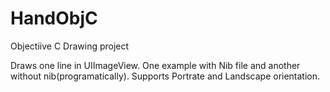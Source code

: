 # HandObjC
Objectiive C Drawing project

Draws one line in UIImageView. One example with Nib file and another without nib(programatically).
Supports Portrate and Landscape orientation.
